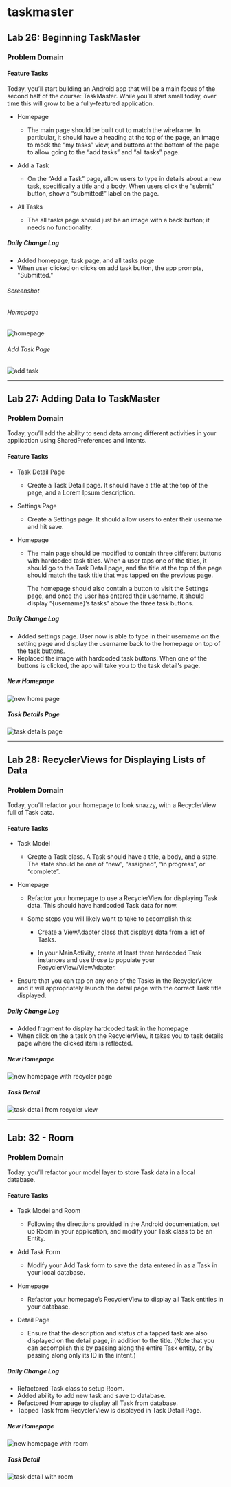 # taskmaster

## Lab 26: Beginning TaskMaster

### Problem Domain

#### Feature Tasks

Today, you’ll start building an Android app that will be a main focus of the second half of the course: TaskMaster. While you’ll start small today, over time this will grow to be a fully-featured application.

* Homepage

    * The main page should be built out to match the wireframe. In particular, it should have a heading at the top of the page, an image to mock the “my tasks” view, and buttons at the bottom of the page to allow going to the “add tasks” and “all tasks” page.

* Add a Task

    * On the “Add a Task” page, allow users to type in details about a new task, specifically a title and a body. When users click the “submit” button, show a “submitted!” label on the page.
    
* All Tasks

    * The all tasks page should just be an image with a back button; it needs no functionality. 
      
##### Daily Change Log

* Added homepage, task page, and all tasks page
* When user clicked on clicks on add task button, the app prompts, "Submitted."

###### Screenshot

###### Homepage
![homepage](screenshots/homePage.png)

###### Add Task Page
![add task](screenshots/addTask.png)

---

## Lab 27: Adding Data to TaskMaster

### Problem Domain

Today, you’ll add the ability to send data among different activities in your application using SharedPreferences and Intents.

#### Feature Tasks

* Task Detail Page

    * Create a Task Detail page. It should have a title at the top of the page, and a Lorem Ipsum description.
    
* Settings Page

    * Create a Settings page. It should allow users to enter their username and hit save.
    
*  Homepage

    * The main page should be modified to contain three different buttons with hardcoded task titles. When a user taps one of the titles, it should go to the Task Detail page, and the title at the top of the page should match the task title that was tapped on the previous page.
      
      The homepage should also contain a button to visit the Settings page, and once the user has entered their username, it should display “{username}’s tasks” above the three task buttons.

##### Daily Change Log

* Added settings page. User now is able to type in their username on the setting page and display the username back to the homepage on top of the task buttons.
* Replaced the image with hardcoded task buttons. When one of the buttons is clicked, the app will take you to the task detail's page.

##### New Homepage
![new home page](screenshots/newHomePage.png)


##### Task Details Page

![task details page](screenshots/taskDetailPage.png)

--- 

## Lab 28: RecyclerViews for Displaying Lists of Data

### Problem Domain

Today, you’ll refactor your homepage to look snazzy, with a RecyclerView full of Task data.

#### Feature Tasks

* Task Model

   * Create a Task class. A Task should have a title, a body, and a state. The state should be one of “new”, “assigned”, “in progress”, or “complete”.
    
* Homepage

    * Refactor your homepage to use a RecyclerView for displaying Task data. This should have hardcoded Task data for now.
    
    * Some steps you will likely want to take to accomplish this:
      
        * Create a ViewAdapter class that displays data from a list of Tasks.
        
        * In your MainActivity, create at least three hardcoded Task instances and use those to populate your RecyclerView/ViewAdapter.
        
    
* Ensure that you can tap on any one of the Tasks in the RecyclerView, and it will appropriately launch the detail page with the correct Task title displayed.


##### Daily Change Log

* Added fragment to display hardcoded task in the homepage
* When click on the a task on the RecyclerView, it takes you to task details page where the clicked item is reflected.

##### New Homepage
![new homepage with recycler page ](screenshots/RecyclerHomePage.png)

##### Task Detail
![task detail from recycler view ](screenshots/taskDetailFromRecyclerView.png)

--- 

## Lab: 32 - Room

### Problem Domain

Today, you’ll refactor your model layer to store Task data in a local database.

#### Feature Tasks

* Task Model and Room

    * Following the directions provided in the Android documentation, set up Room in your application, and modify your Task class to be an Entity.

* Add Task Form

    * Modify your Add Task form to save the data entered in as a Task in your local database.
    
* Homepage

    * Refactor your homepage’s RecyclerView to display all Task entities in your database.
    
* Detail Page

    * Ensure that the description and status of a tapped task are also displayed on the detail page, in addition to the title. (Note that you can accomplish this by passing along the entire Task entity, or by passing along only its ID in the intent.)

##### Daily Change Log

* Refactored Task class to setup Room.
* Added ability to add new task and save to database.
* Refactored Homapage to display all Task from database.
* Tapped Task from RecyclerView is displayed in Task Detail Page.

##### New Homepage
![new homepage with room](screenshots/RoomHomePage.png)

##### Task Detail
![task detail with room ](screenshots/RoomTaskDetail.png)





